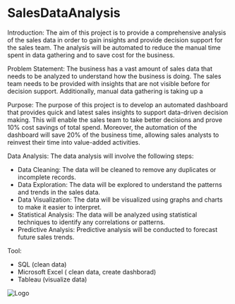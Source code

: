 # SalesDataAnalysis


Introduction:
The aim of this project is to provide a comprehensive analysis of the sales data in order to gain insights and provide decision support for the sales team. The analysis will be automated to reduce the manual time spent in data gathering and to save cost for the business.

Problem Statement:
The business has a vast amount of sales data that needs to be analyzed to understand how the business is doing. The sales team needs to be provided with insights that are not visible before for decision support. Additionally, manual data gathering is taking up a 

Purpose:
The purpose of this project is to develop an automated dashboard that provides quick and latest sales insights to support data-driven decision making. This will enable the sales team to take better decisions and prove 10% cost savings of total spend. Moreover, the automation of the dashboard will save 20% of the business time, allowing sales analysts to reinvest their time into value-added activities.

Data Analysis:
The data analysis will involve the following steps:

- Data Cleaning: The data will be cleaned to remove any duplicates or incomplete records.
- Data Exploration: The data will be explored to understand the patterns and trends in the sales data.
- Data Visualization: The data will be visualized using graphs and charts to make it easier to interpret.
- Statistical Analysis: The data will be analyzed using statistical techniques to identify any correlations or patterns.
- Predictive Analysis: Predictive analysis will be conducted to forecast future sales trends.

Tool:
- SQL (clean data)
- Microsoft Excel ( clean data, create dashborad) 
- Tableau (visualize data)

![Logo](https://github.com/JerylLee/Ecommerce-Sales-Data-Analysis/blob/main/Screen%20Shot%202023-04-07%20at%206.49.23%20PM.png?raw=true)





